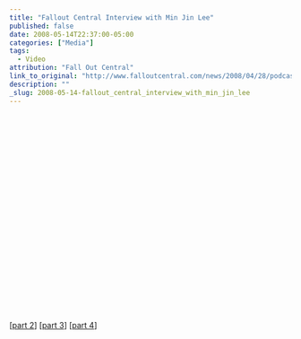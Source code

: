 ```yaml
---
title: "Fallout Central Interview with Min Jin Lee"
published: false
date: 2008-05-14T22:37:00-05:00
categories: ["Media"]
tags:
  - Video
attribution: "Fall Out Central"
link_to_original: "http://www.falloutcentral.com/news/2008/04/28/podcast-episode-min-jin-lee-author-_free-food-for-millionaires_/"
description: ""
_slug: 2008-05-14-fallout_central_interview_with_min_jin_lee
---
```

<object width="425" height="355"><param name="movie" value="http://www.youtube.com/v/_wNtnmInv4Y"><param name="wmode" value="transparent"><embed src="http://www.youtube.com/v/_wNtnmInv4Y" type="application/x-shockwave-flash" wmode="transparent" width="425" height="355"></object>

[[part 2](http://www.youtube.com/watch?v=5kNPLJTn0Po "part 2")] [[part 3](http://www.youtube.com/watch?v=s6YDGxQ0waQ "part 3")] [[part 4](http://www.youtube.com/watch?v=cxZIo1V70xU "part 4")]

